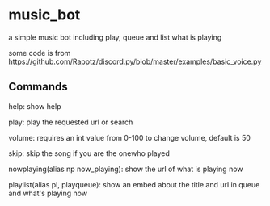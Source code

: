 # music_bot

a simple music bot including play, queue and list what is playing

some code is from https://github.com/Rapptz/discord.py/blob/master/examples/basic_voice.py

## Commands

help: show help

play: play the requested url or search

volume: requires an int value from 0-100 to change volume, default is 50

skip: skip the song if you are the onewho played

nowplaying(alias np now_playing): show the url of what is playing now

playlist(alias pl, playqueue): show an embed about the title and url in queue and what's playing now
